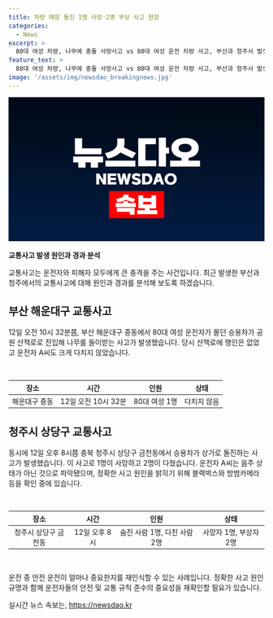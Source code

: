 ```yaml
---
title: 차량 매장 돌진 1명 사망·2명 부상 사고 현장
categories:
  - News
excerpt: >
  80대 여성 차량, 나무에 충돌 사망사고 vs 80대 여성 운전 차량 사고, 부산과 청주서 발생
feature_text: >
  80대 여성 차량, 나무에 충돌 사망사고 vs 80대 여성 운전 차량 사고, 부산과 청주서 발생
image: '/assets/img/newsdao_breakingnews.jpg'
---
```


<p><img src="/assets/img/newsdao_breakingnews.jpg" alt="ontimetimes 속보" /></p>

<p><strong>교통사고 발생 원인과 경과 분석</strong></p>

<p>교통사고는 운전자와 피해자 모두에게 큰 충격을 주는 사건입니다. 최근 발생한 부산과 청주에서의 교통사고에 대해 원인과 경과를 분석해 보도록 하겠습니다.</p>

<h2>부산 해운대구 교통사고</h2>

<p data-ke-size="size16">12일 오전 10시 32분쯤, 부산 해운대구 중동에서 80대 여성 운전자가 몰던 승용차가 공원 산책로로 진입해 나무를 들이받는 사고가 발생했습니다. 당시 산책로에 행인은 없었고 운전자 A씨도 크게 다치지 않았습니다.</p>

<p data-ke-size="size16">&nbsp;</p>

<table>
<thead>
<tr>
<th style="text-align: center; height: 17px;"><b>장소</b></th>
<th style="text-align: center; height: 17px;"><b>시간</b></th>
<th style="text-align: center; height: 17px;"><b>인원</b></th>
<th style="text-align: center; height: 17px;"><b>상태</b></th>
</tr>
</thead>
<tbody>
<tr>
<td style="text-align: center; height: 17px;">해운대구 중동</td>
<td style="text-align: center; height: 17px;">12일 오전 10시 32분</td>
<td style="text-align: center; height: 17px;">80대 여성 1명</td>
<td style="text-align: center; height: 17px;">다치지 않음</td>
</tr>
</tbody>
</table>

<h2>청주시 상당구 교통사고</h2>

<p data-ke-size="size16">동시에 12일 오후 8시쯤 충북 청주시 상당구 금천동에서 승용차가 상가로 돌진하는 사고가 발생했습니다. 이 사고로 1명이 사망하고 2명이 다쳤습니다. 운전자 A씨는 음주 상태가 아닌 것으로 파악됐으며, 정확한 사고 원인을 밝히기 위해 블랙박스와 방범카메라 등을 확인 중에 있습니다.</p>

<p data-ke-size="size16">&nbsp;</p>

<table>
<thead>
<tr>
<th style="text-align: center; height: 17px;"><b>장소</b></th>
<th style="text-align: center; height: 17px;"><b>시간</b></th>
<th style="text-align: center; height: 17px;"><b>인원</b></th>
<th style="text-align: center; height: 17px;"><b>상태</b></th>
</tr>
</thead>
<tbody>
<tr>
<td style="text-align: center; height: 17px;">청주시 상당구 금천동</td>
<td style="text-align: center; height: 17px;">12일 오후 8시</td>
<td style="text-align: center; height: 17px;">숨진 사람 1명, 다친 사람 2명</td>
<td style="text-align: center; height: 17px;">사망자 1명, 부상자 2명</td>
</tr>
</tbody>
</table>

<p data-ke-size="size16">&nbsp;</p>

<p data-ke-size="size16">운전 중 안전 운전이 얼마나 중요한지를 재인식할 수 있는 사례입니다. 정확한 사고 원인 규명과 함께 운전자들의 안전 및 교통 규칙 준수의 중요성을 재확인할 필요가 있습니다.</p>
실시간 뉴스 속보는, <a href="https://newsdao.kr" rel="dofollow">https://newsdao.kr</a>


